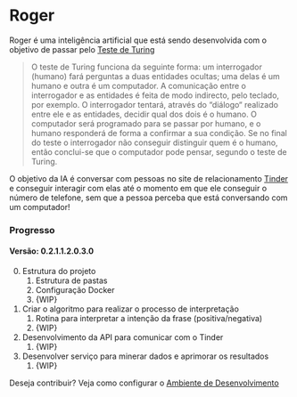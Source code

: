 # Roger

Roger é uma inteligência artificial que está sendo desenvolvida com o objetivo de passar pelo [Teste de Turing][1]

>O teste de Turing    funciona da  seguinte forma:  um  interrogador  (humano) fará perguntas a duas entidades   ocultas;  uma delas  é um  humano e  outra é  um  computador.  A comunicação entre o interrogador e as entidades é feita de modo indirecto,  pelo teclado, por  exemplo. O interrogador tentará,  através do “diálogo“  realizado entre ele e as entidades, decidir qual dos dois é o humano. O computador será programado para se  passar por humano,  e o humano  responderá de  forma a confirmar  a sua  condição.  Se  no final do  teste  o interrogador  não  conseguir  distinguir quem é o   humano, então conclui-se que o computador pode pensar, segundo o teste de Turing.

O objetivo da IA é conversar com pessoas no site de relacionamento [Tinder][2] e conseguir interagir com elas até o momento em que ele conseguir o número de telefone, sem que a pessoa perceba que está conversando com um computador!

### Progresso
#### Versão: 0.2.1.1.2.0.3.0

0. Estrutura do projeto
    1. Estrutura de pastas
    2. Configuração Docker
    3. {WIP}
1. Criar o algoritmo para realizar o processo de interpretação
    1. Rotina para interpretar a intenção da frase (positiva/negativa)
    2. {WIP}
2. Desenvolvimento da API para comunicar com o Tinder
    1. {WIP}
3. Desenvolver serviço para minerar dados e aprimorar os resultados
    1. {WIP}

Deseja contribuir? Veja como configurar o [Ambiente de Desenvolvimento][3]

[1]: https://sites.google.com/site/inteligenciaartificialist/o-que-e-a-inteligencia-artificial/teste-de-turin
[2]: https://www.gotinder.com/
[3]: https://github.com/ZehLuckmann/Roger/blob/master/docs/DESENV_ENVIROMENT.MD
